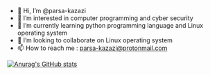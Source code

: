- 👋 Hi, I’m @parsa-kazazi
- 👀 I’m interested in computer programming and cyber security
- 🌱 I’m currently learning python programming language and Linux operating system
- 💞️ I’m looking to collaborate on Linux operating system
- 📫 How to reach me : parsa-kazazi@protonmail.com

[![Anurag's GitHub stats](https://github-readme-stats.vercel.app/api?username=parsa-kazazi)](https://github.com/anuraghazra/github-readme-stats)

<!---
parsa-kazazi/parsa-kazazi is a ✨ special ✨ repository because its `README.md` (this file) appears on your GitHub profile.
You can click the Preview link to take a look at your changes.
--->
